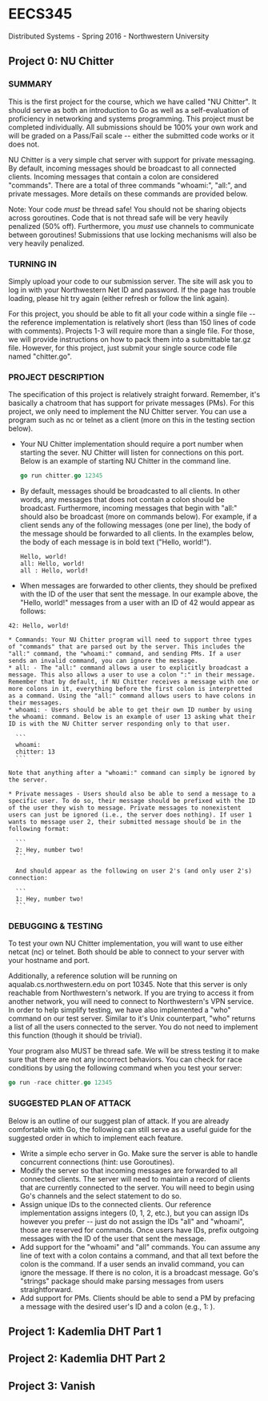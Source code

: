 # EECS345
Distributed Systems - Spring 2016 - Northwestern University
## Project 0: NU Chitter
  ### SUMMARY
  This is the first project for the course, which we have called "NU Chitter". It should serve as both an introduction to Go as well as a self-evaluation of proficiency in networking and systems programming. This project must be completed individually. All submissions should be 100% your own work and will be graded on a Pass/Fail scale -- either the submitted code works or it does not.
  
  NU Chitter is a very simple chat server with support for private messaging. By default, incoming messages should be broadcast to all connected clients. Incoming messages that contain a colon are considered "commands". There are a total of three commands "whoami:", "all:", and private messages. More details on these commands are provided below.
  
  Note: Your code *must* be thread safe! You should not be sharing objects across goroutines. Code that is not thread safe will be very heavily penalized (50% off). Furthermore, you *must* use channels to communicate between goroutines! Submissions that use locking mechanisms will also be very heavily penalized.
  
  ### TURNING IN
  Simply upload your code to our submission server. The site will ask you to log in with your Northwestern Net ID and password. If the page has trouble loading, please hit try again (either refresh or follow the link again).
  
  For this project, you should be able to fit all your code within a single file -- the reference implementation is relatively short (less than 150 lines of code with comments). Projects 1-3 will require more than a single file. For those, we will provide instructions on how to pack them into a submittable tar.gz file. However, for this project, just submit your single source code file named "chitter.go".
  
  ### PROJECT DESCRIPTION
  The specification of this project is relatively straight forward. Remember, it's basically a chatroom that has support for private messages (PMs). For this project, we only need to implement the NU Chitter server. You can use a program such as nc or telnet as a client (more on this in the testing section below).
  
  * Your NU Chitter implementation should require a port number when starting the sever. NU Chitter will listen for connections on this port. Below is an example of starting NU Chitter in the command line.
  
    ``` go
    go run chitter.go 12345
    ```
  
  * By default, messages should be broadcasted to all clients. In other words, any messages that does not contain a colon should be broadcast. Furthermore, incoming messages that begin with "all:" should also be broadcast (more on commands below). For example, if a client sends any of the following messages (one per line), the body of the message should be forwarded to all clients. In the examples below, the body of each message is in bold text ("Hello, world!"). 
  
    ```
    Hello, world!
    all: Hello, world!
    all : Hello, world!
    ```
  
  * When messages are forwarded to other clients, they should be prefixed with the ID of the user that sent the message. In our example above, the "Hello, world!" messages from a user with an ID of 42 would appear as follows:
  
   ```
   42: Hello, world!
   ```
   
    * Commands: Your NU Chitter program will need to support three types of "commands" that are parsed out by the server. This includes the "all:" command, the "whoami:" command, and sending PMs. If a user sends an invalid command, you can ignore the message.
    * all: - The "all:" command allows a user to explicitly broadcast a message. This also allows a user to use a colon ":" in their message. Remember that by default, if NU Chitter receives a message with one or more colons in it, everything before the first colon is interpretted as a command. Using the "all:" command allows users to have colons in their messages.
    * whoami: - Users should be able to get their own ID number by using the whoami: command. Below is an example of user 13 asking what their ID is with the NU Chitter server responding only to that user.
    
      ```
      whoami:
      chitter: 13
      ```
    
    Note that anything after a "whoami:" command can simply be ignored by the server.
    
    * Private messages - Users should also be able to send a message to a specific user. To do so, their message should be prefixed with the ID of the user they wish to message. Private messages to nonexistent users can just be ignored (i.e., the server does nothing). If user 1 wants to message user 2, their submitted message should be in the following format:
  
      ```
      2: Hey, number two!
      ```
    
      And should appear as the following on user 2's (and only user 2's) connection:
    
      ```
      1: Hey, number two!
      ```
    
  ### DEBUGGING & TESTING
  
  To test your own NU Chitter implementation, you will want to use either netcat (nc) or telnet. Both should be able to connect to your server with your hostname and port.
  
  Additionally, a reference solution will be running on aqualab.cs.northwestern.edu on port 10345. Note that this server is only reachable from Northwestern's network. If you are trying to access it from another network, you will need to connect to Northwestern's VPN service. In order to help simplify testing, we have also implemented a "who" command on our test server. Similar to it's Unix counterpart, "who" returns a list of all the users connected to the server. You do not need to implement this function (though it should be trivial).
  
  Your program also MUST be thread safe. We will be stress testing it to make sure that there are not any incorrect behaviors. You can check for race conditions by using the following command when you test your server:
  
  ``` go
  go run -race chitter.go 12345
  ```
  
  ### SUGGESTED PLAN OF ATTACK
  
  Below is an outline of our suggest plan of attack. If you are already comfortable with Go, the following can still serve as a useful guide for the suggested order in which to implement each feature.
  
  * Write a simple echo server in Go. Make sure the server is able to handle concurrent connections (hint: use Goroutines).
  * Modify the server so that incoming messages are forwarded to all connected clients. The server will need to maintain a record of clients that are currently connected to the server. You will need to begin using Go's channels and the select statement to do so.
  * Assign unique IDs to the connected clients. Our reference implementation assigns integers (0, 1, 2, etc.), but you can assign IDs however you prefer -- just do not assign the IDs "all" and "whoami", those are reserved for commands. Once users have IDs, prefix outgoing messages with the ID of the user that sent the message.
  * Add support for the "whoami" and "all" commands. You can assume any line of text with a colon contains a command, and that all text before the colon is the command. If a user sends an invalid command, you can ignore the message. If there is no colon, it is a broadcast message. Go's "strings" package should make parsing messages from users straightforward.
  * Add support for PMs. Clients should be able to send a PM by prefacing a message with the desired user's ID and a colon (e.g., 1: <message>).

## Project 1: Kademlia DHT Part 1
## Project 2: Kademlia DHT Part 2
## Project 3: Vanish
